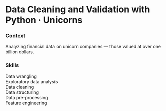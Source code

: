 # Data Cleaning and Validation with Python · Unicorns

### Context 

Analyzing financial data on unicorn companies — those valued at over one billion dollars.

### Skills

Data wrangling  
Exploratory data analysis  
Data cleaning  
Data structuring  
Data pre-processing  
Feature engineering
